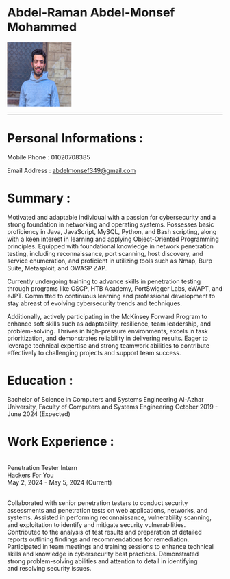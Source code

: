 # Abdel-Raman Abdel-Monsef Mohammed

<img src="photo/pic.jpg" alt="Personal Picture" width="150" height="150">

<br>
<hr>

# Personal Informations :

Mobile Phone : 01020708385

Email Address : abdelmonsef349@gmail.com

# Summary : 

<p>
Motivated and adaptable individual with a passion for cybersecurity and a strong foundation in networking and operating systems. Possesses basic proficiency in Java, JavaScript, MySQL, Python, and Bash scripting, along with a keen interest in learning and applying Object-Oriented Programming principles. Equipped with foundational knowledge in network penetration testing, including reconnaissance, port scanning, host discovery, and service enumeration, and proficient in utilizing tools such as Nmap, Burp Suite, Metasploit, and OWASP ZAP.

Currently undergoing training to advance skills in penetration testing through programs like OSCP, HTB Academy, PortSwigger Labs, eWAPT, and eJPT. Committed to continuous learning and professional development to stay abreast of evolving cybersecurity trends and techniques.

Additionally, actively participating in the McKinsey Forward Program to enhance soft skills such as adaptability, resilience, team leadership, and problem-solving. Thrives in high-pressure environments, excels in task prioritization, and demonstrates reliability in delivering results. Eager to leverage technical expertise and strong teamwork abilities to contribute effectively to challenging projects and support team success.
</p>

# Education :

Bachelor of Science in Computers and Systems Engineering
Al-Azhar University, Faculty of Computers and Systems Engineering
October 2019 - June 2024 (Expected)


# Work Experience :


<div style="white-space: pre;">
Penetration Tester Intern
Hackers For You
May 2, 2024 - May 5, 2024 (Current)

Collaborated with senior penetration testers to conduct security assessments and penetration tests on web applications, networks, and systems.
Assisted in performing reconnaissance, vulnerability scanning, and exploitation to identify and mitigate security vulnerabilities.
Contributed to the analysis of test results and preparation of detailed reports outlining findings and recommendations for remediation.
Participated in team meetings and training sessions to enhance technical skills and knowledge in cybersecurity best practices.
Demonstrated strong problem-solving abilities and attention to detail in identifying and resolving security issues.
</div>
